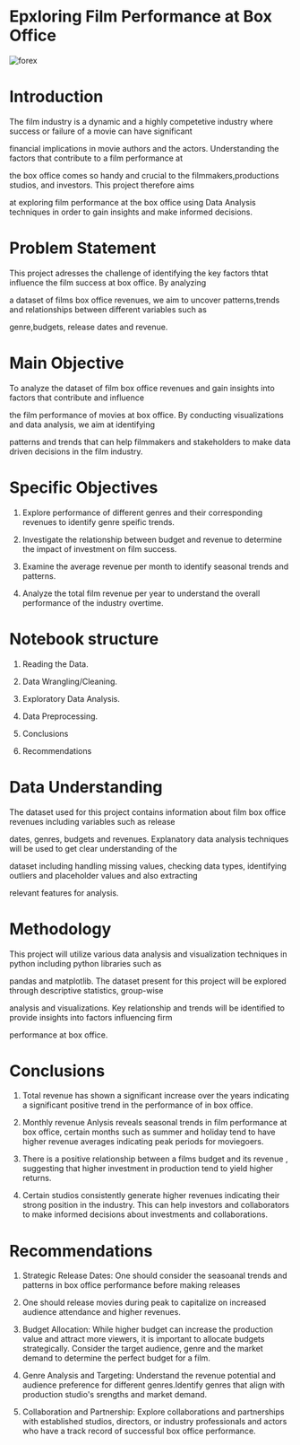 # Epxloring Film Performance at Box Office

![forex](https://mg.co.za/wp-content/uploads/2023/01/f53b607f-forex.jpg)

# Introduction
The film industry is a dynamic and a highly competetive industry where success or failure of a movie can have significant

financial implications in movie authors and the actors. Understanding the factors that contribute to a film performance at

the box office comes so handy and crucial to the filmmakers,productions studios, and investors. This project therefore aims

at exploring film performance at the box office using Data Analysis techniques in order to gain insights and make informed decisions.

# Problem Statement
This project adresses the challenge of identifying the key factors thtat influence the film success at box office. By analyzing

a dataset of films box office revenues, we aim to uncover patterns,trends and relationships between different variables such as

genre,budgets, release dates and revenue.

# Main Objective
To analyze the dataset of film box office revenues and gain insights into factors that contribute and influence

the film performance of movies at box office. By conducting visualizations and data analysis, we aim at identifying

patterns and trends that can help filmmakers and stakeholders to make data driven decisions in the film industry.

# Specific Objectives
1. Explore performance of different genres and their corresponding revenues to identify genre speific trends.

2. Investigate the relationship between budget and revenue to determine the impact of investment on film success.

3. Examine the average revenue per month to identify seasonal trends and patterns.

4. Analyze the total film revenue per year to understand the overall performance of the industry overtime.

# Notebook structure
1. Reading the Data.

2. Data Wrangling/Cleaning.

3. Exploratory Data Analysis.

4. Data Preprocessing.

5. Conclusions

6. Recommendations

# Data Understanding
The dataset used for this project contains information about film box office revenues including variables such as release

dates, genres, budgets and revenues. Explanatory data analysis techniques will be used to get clear understanding of the

dataset including handling missing values, checking data types, identifying outliers and placeholder values and also extracting

relevant features for analysis.

# Methodology
This project will utilize various data analysis and visualization techniques in python including python libraries such as

pandas and matplotlib. The dataset present for this project will be explored through descriptive statistics, group-wise

analysis and visualizations. Key relationship and trends will be identified to provide insights into factors influencing firm

performance at box office.

# Conclusions
1. Total revenue has shown a significant increase over the years indicating a significant positive trend in the performance of in box        office.

2. Monthly revenue Anlysis reveals seasonal trends in film performance at box office, certain months such as summer and holiday
   tend to have higher revenue averages indicating peak periods for moviegoers.

3. There is a positive relationship between a films budget and its revenue , suggesting that higher investment in production
   tend to yield higher returns.

4. Certain studios consistently generate higher revenues indicating their strong position in the industry. This can help
   investors and collaborators to make informed decisions about investments and collaborations.

# Recommendations
1. Strategic Release Dates: One should consider the seasoanal trends and patterns in box office performance before making releases

2. One should release movies during peak to capitalize on increased audience attendance and higher revenues.

3. Budget Allocation: While higher budget can increase the production value and attract more viewers, it is important to  allocate          budgets strategically. Consider the target audience, genre and the market demand to determine the perfect budget for a film.

4. Genre Analysis and Targeting: Understand the revenue potential and audience preference for different genres.Identify genres  that        align with production studio's srengths and market demand.
 
5. Collaboration and Partnership: Explore collaborations and partnerships with established studios, directors, or industry
   professionals and actors who have a track record of successful box office performance.
